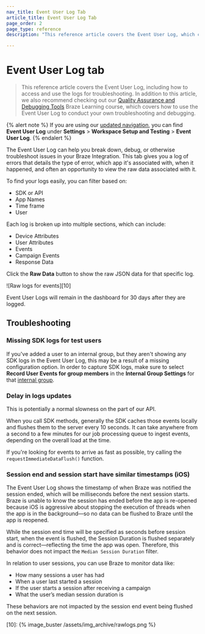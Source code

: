 ```yaml
---
nav_title: Event User Log Tab
article_title: Event User Log Tab
page_order: 2
page_type: reference
description: "This reference article covers the Event User Log, which can help you debug or troubleshoot issues in your Braze Integration."

---
```


# Event User Log tab

> This reference article covers the Event User Log, including how to access and use the logs for troubleshooting. In addition to this article, we also recommend checking out our [Quality Assurance and Debugging Tools](https://learning.braze.com/quality-assurance-and-debugging-tools-in-the-dashboard/) Braze Learning course, which covers how to use the Event User Log to conduct your own troubleshooting and debugging.

{% alert note %}
If you are using our [updated navigation]({{site.baseurl}}/navigation/), you can find **Event User Log** under **Settings** > **Workspace Setup and Testing** > **Event User Log**.
{% endalert %}

The Event User Log can help you break down, debug, or otherwise troubleshoot issues in your Braze Integration. This tab gives you a log of errors that details the type of error, which app it's associated with, when it happened, and often an opportunity to view the raw data associated with it.

To find your logs easily, you can filter based on:

* SDK or API
* App Names
* Time frame
* User

Each log is broken up into multiple sections, which can include:

* Device Attributes
* User Attributes
* Events
* Campaign Events
* Response Data

Click the **Raw Data** button to show the raw JSON data for that specific log.

![Raw logs for events][10]

Event User Logs will remain in the dashboard for 30 days after they are logged.

## Troubleshooting

### Missing SDK logs for test users

If you've added a user to an internal group, but they aren't showing any SDK logs in the Event User Log, this may be a result of a missing configuration option. In order to capture SDK logs, make sure to select **Record User Events for group members** in the **Internal Group Settings** for that [internal group]({{site.baseurl}}/user_guide/administrative/app_settings/developer_console/internal_groups_tab/).

### Delay in logs updates

This is potentially a normal slowness on the part of our API.

When you call SDK methods, generally the SDK caches those events locally and flushes them to the server every 10 seconds. It can take anywhere from a second to a few minutes for our job processing queue to ingest events, depending on the overall load at the time.  

If you're looking for events to arrive as fast as possible, try calling the `requestImmediateDataFlush()` function.

### Session end and session start have similar timestamps (iOS)

The Event User Log shows the timestamp of when Braze was notified the session ended, which will be milliseconds before the next session starts. Braze is unable to know the session has ended before the app is re-opened because iOS is aggressive about stopping the execution of threads when the app is in the background—so no data can be flushed to Braze until the app is reopened.

While the session end time will be specified as seconds before session start, when the event is flushed, the Session Duration is flushed separately and is correct—reflecting the time the app was open. Therefore, this behavior does not impact the `Median Session Duration` filter.

In relation to user sessions, you can use Braze to monitor data like:

- How many sessions a user has had
- When a user last started a session
- If the user starts a session after receiving a campaign
- What the user’s median session duration is

These behaviors are not impacted by the session end event being flushed on the next session.

[10]: {% image_buster /assets/img_archive/rawlogs.png %}
